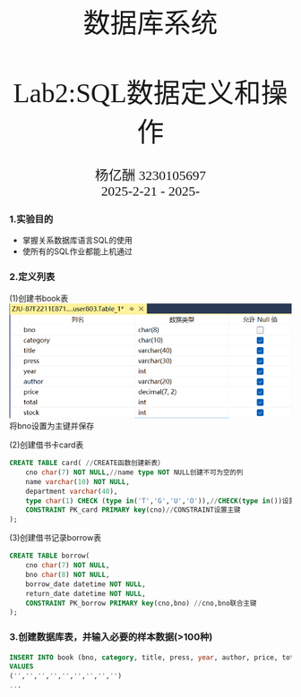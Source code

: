 <br/><br/><br/><br/><br/><br/><br/><br/><br/><br/><br/><br/><br/><br/><br/>
<div align=center>
    <font size=20 face=黑体>
数据库系统<br/><br/> Lab2:SQL数据定义和操作
    </font>
    <font size=5 face=楷体>
<br/><br/>
杨亿酬 3230105697<br/>
2025-2-21 - 2025-
    </font>
</div>

<div STYLE="page-break-after: always;"></div>

### 1.实验目的  

- 掌握关系数据库语言SQL的使用  
- 使所有的SQL作业都能上机通过  
  
### 2.定义列表  

(1)创建书book表  
![alt text](image.png)  
将bno设置为主键并保存  

(2)创建借书卡card表   
```sql
CREATE TABLE card( //CREATE函数创建新表）
	cno char(7) NOT NULL,//name type NOT NULL创建不可为空的列
	name varchar(10) NOT NULL,
	department varchar(40),
	type char(1) CHECK (type in('T','G','U','O')),//CHECK(type in())设置分类选项
	CONSTRAINT PK_card PRIMARY key(cno)//CONSTRAINT设置主键
);
```

(3)创建借书记录borrow表  
```sql
CREATE TABLE borrow(
    cno char(7) NOT NULL,
    bno char(8) NOT NULL,
    borrow_date datetime NOT NULL,
    return_date datetime NOT NULL,
    CONSTRAINT PK_borrow PRIMARY key(cno,bno) //cno,bno联合主键
);
```

### 3.创建数据库表，并输入必要的样本数据(>100种)  

```sql
INSERT INTO book (bno, category, title, press, year, author, price, total, stock)
VALUES
('','','','','','','','','')
...
```

